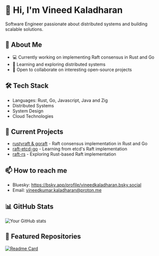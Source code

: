 # 👋 Hi, I'm Vineed Kaladharan

Software Engineer passionate about distributed systems and building scalable solutions.

## 🚀 About Me
- 💻 Currently working on implementing Raft consensus in Rust and Go
- 🌱 Learning and exploring distributed systems
- 👯 Open to collaborate on interesting open-source projects

## 🛠️ Tech Stack
- Languages: Rust, Go, Javascript, Java and Zig
- Distributed Systems
- System Design
- Cloud Technologies

## 🔭 Current Projects
- [rustyraft & goraft](https://github.com/VineedKaladharan/raft-rust-go) - Raft consensus implementation in Rust and Go
- [raft-etcd-go](https://github.com/etcd-io/raft) - Learning from etcd's Raft implementation
- [raft-rs](https://github.com/tikv/raft-rs) - Exploring Rust-based Raft implementation

## 📫 How to reach me
- Bluesky: https://bsky.app/profile/vineedkaladharan.bsky.social
- Email: vineedkumar.kaladharan@proton.me

## 📊 GitHub Stats
![Your GitHub stats](https://github-readme-stats.vercel.app/api?username=VineedKaladharan&show_icons=true&theme=radical)

## 🌟 Featured Repositories
[![Readme Card](https://github-readme-stats.vercel.app/api/pin/?username=VineedKaladharan&repo=raft-rust-go)](https://github.com/VineedKaladharan/raft-rust-go)
